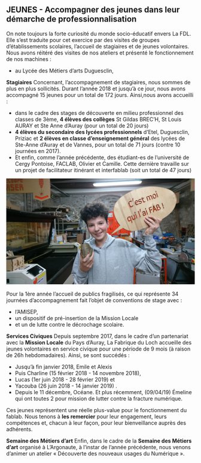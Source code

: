 ## JEUNES - Accompagner des jeunes dans leur démarche de professionnalisation

On note toujours la forte curiosité du monde socio-éducatif envers La FDL. Elle s’est traduite pour cet exercice par des visites de groupes d’établissements scolaires, l’accueil de stagiaires et de jeunes volontaires.
Nous avons réitéré des visites de nos ateliers et présenté le fonctionnement de nos machines :
- au Lycée des Métiers d’arts Duguesclin,

**Stagiaires**
Concernant, l’accompagnement de stagiaires, nous sommes de plus en plus sollicités. Durant l’année 2018 et jusqu’à ce jour, nous avons accompagné 15 jeunes pour un total de 172 jours. Ainsi,nous avons accueilli :

- dans le cadre des stages de découverte en milieu professionnel des classes de 3ème, **4 élèves des collèges** St Gildas BREC’H, St Louis AURAY et Ste Anne d’Auray (pour un total de 20 jours)
- **4 élèves du secondaire des lycées professionnels**  d’Etel, Duguesclin, Priziac et **2 élèves en classe d’enseignement général** des lycées de Ste-Anne d’Auray et de Vannes, pour un total de 71 jours (contre 10 journées en 2017).
- Et enfin, comme l’année précédente, des étudiant-es de l’université de Cergy Pontoise, FACLAB, Olivier et Camille. Cette dernière travaille sur un projet de facilitateur itinérant et interfablab (soit un total de 47 jours)

![cmoifab](../images/RI3.jpg)

Pour la 1ère année l’accueil de publics fragilisés, ce qui représente 34 journées d’accompagnement fait l’objet de conventions de stage avec :

- l’AMISEP,
- un dispositif de pré-insertion de la Mission Locale
- et un de lutte contre le décrochage scolaire.

**Services Civiques**
Depuis septembre 2017, dans le cadre d’un partenariat avec la **Mission Locale** du Pays d’Auray, La Fabrique du Loch accueille des jeunes volontaires en service civique pour une période de 9 mois (à raison de 26h hebdomadaires).
Ainsi, se sont succédés :

- Jusqu’à fin janvier 2018, Emile et Alexis
- Puis Charline (15 février 2018 - 14 novembre 2018),
- Lucas (1er juin 2018 - 28 février 2019) et
- Yacouba (26 juin 2018 - 14 janvier 2019) .
- Depuis le 11 décembre, Océane. Et plus récemment, (09/04/19) Émeline qui ont toutes 2 pour mission de lutter contre la fracture numérique.

Ces jeunes représentent une réelle plus-value pour le fonctionnement du fablab. Nous tenons à **les remercier** pour leur engagement, leurs compétences et, chacun à leur façon, pour leur bienveillance auprès des adhérents.

**Semaine des Métiers d’art**
Enfin, dans le cadre de la **Semaine des Métiers d’art** organisé à L’Argonaute, à l’instar de l’année précédente, nous venons d’animer un atelier « Découverte des nouveaux usages du Numérique ».
